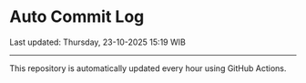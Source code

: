 # Auto Commit Log

Last updated: Thursday, 23-10-2025 15:19 WIB

---

This repository is automatically updated every hour using GitHub Actions.
